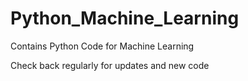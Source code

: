 # Python_Machine_Learning
Contains Python Code for Machine Learning

Check back regularly for updates and new code
